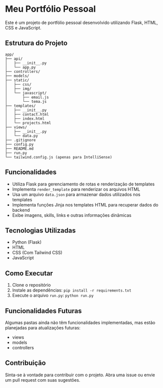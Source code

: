 # Meu Portfólio Pessoal

Este é um projeto de portfólio pessoal desenvolvido utilizando Flask, HTML, CSS e JavaScript.

## Estrutura do Projeto

```
app/
├── api/
│   ├── __init__.py
│   └── app.py
├── controllers/
├── models/
├── static/
│   ├── css/
│   ├── img/
│   └── javascript/
│       ├── email.js
│       └── tema.js
├── templates/
│   ├── __init__.py
│   ├── contact.html
│   ├── index.html
│   └── projects.html
├── views/
│   ├── __init__.py
│   └── data.py
├── .gitignore
├── config.py
├── README.md
├── run.py
└── tailwind.config.js (apenas para IntelliSense)
```

## Funcionalidades

- Utiliza Flask para gerenciamento de rotas e renderização de templates
- Implementa `render_template` para renderizar os arquivos HTML
- Usa um arquivo `data.json` para armazenar dados utilizados nos templates
- Implementa funções Jinja nos templates HTML para recuperar dados do backend
- Exibe imagens, skills, links e outras informações dinâmicas

## Tecnologias Utilizadas

- Python (Flask)
- HTML
- CSS (Com Tailwind CSS)
- JavaScript

## Como Executar

1. Clone o repositório
2. Instale as dependências: `pip install -r requirements.txt`
3. Execute o arquivo `run.py`: `python run.py`

## Funcionalidades Futuras

Algumas pastas ainda não têm funcionalidades implementadas, mas estão planejadas para atualizações futuras:

- views
- models
- controllers

## Contribuição

Sinta-se à vontade para contribuir com o projeto. Abra uma issue ou envie um pull request com suas sugestões.
